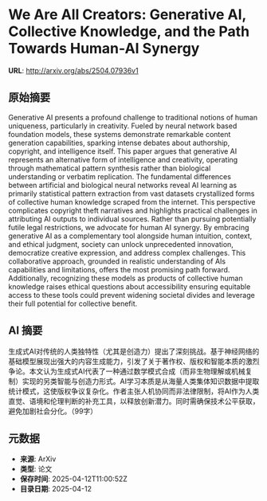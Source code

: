 # We Are All Creators: Generative AI, Collective Knowledge, and the Path Towards Human-AI Synergy

**URL**: http://arxiv.org/abs/2504.07936v1

## 原始摘要

Generative AI presents a profound challenge to traditional notions of human
uniqueness, particularly in creativity. Fueled by neural network based
foundation models, these systems demonstrate remarkable content generation
capabilities, sparking intense debates about authorship, copyright, and
intelligence itself. This paper argues that generative AI represents an
alternative form of intelligence and creativity, operating through mathematical
pattern synthesis rather than biological understanding or verbatim replication.
The fundamental differences between artificial and biological neural networks
reveal AI learning as primarily statistical pattern extraction from vast
datasets crystallized forms of collective human knowledge scraped from the
internet. This perspective complicates copyright theft narratives and
highlights practical challenges in attributing AI outputs to individual
sources. Rather than pursuing potentially futile legal restrictions, we
advocate for human AI synergy. By embracing generative AI as a complementary
tool alongside human intuition, context, and ethical judgment, society can
unlock unprecedented innovation, democratize creative expression, and address
complex challenges. This collaborative approach, grounded in realistic
understanding of AIs capabilities and limitations, offers the most promising
path forward. Additionally, recognizing these models as products of collective
human knowledge raises ethical questions about accessibility ensuring equitable
access to these tools could prevent widening societal divides and leverage
their full potential for collective benefit.


## AI 摘要

生成式AI对传统的人类独特性（尤其是创造力）提出了深刻挑战。基于神经网络的基础模型展现出强大的内容生成能力，引发了关于著作权、版权和智能本质的激烈争论。本文认为生成式AI代表了一种通过数学模式合成（而非生物理解或机械复制）实现的另类智能与创造力形式。AI学习本质是从海量人类集体知识数据中提取统计模式，这使版权争议复杂化。作者主张人机协同而非法律限制，将AI作为人类直觉、语境和伦理判断的补充工具，以释放创新潜力。同时需确保技术公平获取，避免加剧社会分化。（99字）

## 元数据

- **来源**: ArXiv
- **类型**: 论文
- **保存时间**: 2025-04-12T11:00:52Z
- **目录日期**: 2025-04-12
